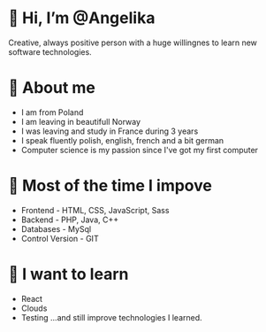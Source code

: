 # 👋 Hi, I’m @Angelika
  Creative, always positive person with a huge willingnes to learn new software technologies.  


# :woman: About me
- I am from Poland
- I am leaving in beautifull Norway
- I was leaving and study in France during 3 years
- I speak fluently polish, english, french and a bit german
- Computer science is my passion since I've got my first computer


# :muscle: Most of the time I impove
 - Frontend - HTML, CSS, JavaScript, Sass
 - Backend - PHP, Java, C++
 - Databases - MySql
 - Control Version - GIT
 
 # :pray: I want to learn
 - React
 - Clouds
 - Testing
   ...and still improve technologies I learned.
